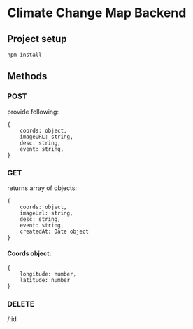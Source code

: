 # Climate Change Map Backend

## Project setup
```
npm install
```

## Methods
### POST
provide following:
```
{
    coords: object, 
    imageURL: string, 
    desc: string, 
    event: string, 
}
```
### GET
returns array of objects:
```
{
    coords: object, 
    imageUrl: string, 
    desc: string, 
    event: string, 
    createdAt: Date object
}
```

#### Coords object:
```
{
    longitude: number,
    latitude: number
}
```

### DELETE
/:id